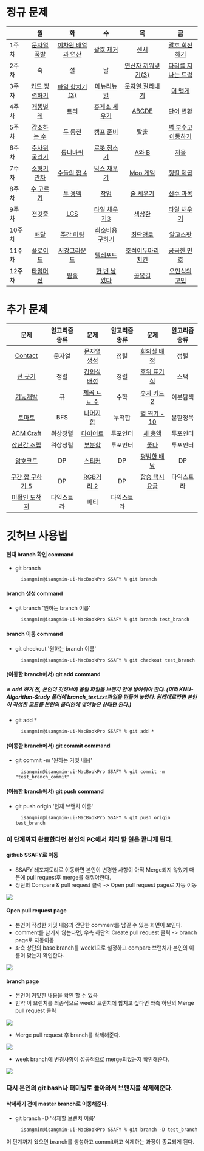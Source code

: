 # 정규 문제
|  | 월 | 화 | 수 | 목 | 금 |
| --- | :---: | :---: | :---: | :---: | :---: |
| 1주차 | [문자열 폭발](https://www.acmicpc.net/problem/9935) | [이차원 배열과 연산](https://www.acmicpc.net/problem/17140) | [괄호 제거](https://www.acmicpc.net/problem/2800) | [센서](https://www.acmicpc.net/problem/2212) | [괄호 회전하기](https://programmers.co.kr/learn/courses/30/lessons/76502) |
| 2주차 | 축 | 설 | 날 | [연산자 끼워넣기(3)](https://www.acmicpc.net/problem/15659) | [다리를 지나는 트럭](https://programmers.co.kr/learn/courses/30/lessons/42583) |
| 3주차 | [카드 정렬하기](https://www.acmicpc.net/problem/1715) | [파일 합치기(3)](https://www.acmicpc.net/problem/13975) | [메뉴리뉴얼](https://programmers.co.kr/learn/courses/30/lessons/72411) | [문자열 잘라내기](https://www.acmicpc.net/problem/2866) | [더 맵게](https://programmers.co.kr/learn/courses/30/lessons/42626) |
| 4주차 | [개똥벌레](https://www.acmicpc.net/problem/3020) | [트리](https://www.acmicpc.net/problem/4803) | [휴게소 세우기](https://www.acmicpc.net/problem/1477) | [ABCDE](https://www.acmicpc.net/problem/13023) | [단어 변환](https://programmers.co.kr/learn/courses/30/lessons/43163) |
| 5주차 | [감소하는 수](https://www.acmicpc.net/problem/1038) | [두 동전](https://www.acmicpc.net/problem/16197) | [캠프 준비](https://www.acmicpc.net/problem/16938) | [탈출](https://www.acmicpc.net/problem/3055) | [벽 부수고 이동하기](https://www.acmicpc.net/problem/2206) |
| 6주차 | [주사위 굴리기](https://www.acmicpc.net/problem/14499) | [톱니바퀴](https://www.acmicpc.net/problem/14891) | [로봇 청소기](https://www.acmicpc.net/problem/14503) | [A와 B](https://www.acmicpc.net/problem/12904) | [저울](https://www.acmicpc.net/problem/2437) |
| 7주차 | [소형기관차](https://www.acmicpc.net/problem/2616) | [수들의 합 4](https://www.acmicpc.net/problem/2015) | [박스 채우기](https://www.acmicpc.net/problem/1493) | [Moo 게임](https://www.acmicpc.net/problem/5904) | [행렬 제곱](https://www.acmicpc.net/problem/10830) |
| 8주차 | [수 고르기](https://www.acmicpc.net/problem/2230) | [두 용액](https://www.acmicpc.net/problem/2470) | [작업](https://www.acmicpc.net/problem/2056) | [줄 세우기](https://www.acmicpc.net/problem/2252) | [선수 과목](https://www.acmicpc.net/problem/14567) |
| 9주차 | [전깃줄](https://www.acmicpc.net/problem/2565) | [LCS](https://www.acmicpc.net/problem/9251) | [타일 채우기3](https://www.acmicpc.net/problem/14852) | [색상환](https://www.acmicpc.net/problem/2482) | [타일 채우기](https://www.acmicpc.net/problem/2133) |
| 10주차 | [배달](https://programmers.co.kr/learn/courses/30/lessons/12978) | [주간 미팅](https://www.acmicpc.net/problem/12834) | [최소비용 구하기](https://www.acmicpc.net/problem/11404) | [최단경로](https://www.acmicpc.net/problem/1753) | [알고스팟](https://www.acmicpc.net/problem/1261) |
| 11주차 | [플로이드](https://programmers.co.kr/learn/courses/30/lessons/12978) | [서강그라운드](https://www.acmicpc.net/problem/14938) | [텔레포트](https://www.acmicpc.net/problem/16958) | [호석이두마리치킨](https://www.acmicpc.net/problem/21278) | [궁금한 민호](https://www.acmicpc.net/problem/1507) |
| 12주차 | [타임머신](https://www.acmicpc.net/problem/11657) | [웜홀](https://www.acmicpc.net/problem/1865) | [한 번 남았다](https://www.acmicpc.net/problem/13317) | [골목길](https://www.acmicpc.net/problem/1738) | [오민식의 고민](https://www.acmicpc.net/problem/1219) |

# 추가 문제

| 문제 | 알고리즘 종류 | 문제 | 알고리즘 종류 | 문제 | 알고리즘 종류 |
| :---: | :---: | :---: | :---: | :---: | :---: |
| [Contact](https://www.acmicpc.net/problem/1013) | 문자열 |  [문자열 생성](https://www.acmicpc.net/problem/6137) | 정렬 | [회의실 배정](https://www.acmicpc.net/problem/1931) | 정렬 |
| [선 긋기](https://www.acmicpc.net/problem/2170) | 정렬 |  [강의실 배정](https://www.acmicpc.net/problem/11000) | 정렬 | [후위 표기식](https://www.acmicpc.net/problem/1918) | 스택 | 
| [기능개발](https://programmers.co.kr/learn/courses/30/lessons/42586) | 큐 | [제곱 ㄴㄴ 수](https://www.acmicpc.net/problem/1016) | 수학 | [숫자 카드 2](https://www.acmicpc.net/problem/10816) | 이분탐색 |
| [토마토](https://www.acmicpc.net/problem/7569) | BFS | [나머지 합](https://www.acmicpc.net/problem/10986) | 누적합 | [별 찍기 - 10](https://www.acmicpc.net/problem/2447) | 분할정복 |
| [ACM Craft](https://www.acmicpc.net/problem/1005) | 위상정렬 | [다이어트](https://www.acmicpc.net/problem/1484) | 투포인터 | [세 용액](https://www.acmicpc.net/problem/2473) | 투포인터 |
| [장난감 조립](https://www.acmicpc.net/problem/2637) | 위상정렬 | [부분합](https://www.acmicpc.net/problem/1806) | 투포인터 | [좋다](https://www.acmicpc.net/problem/1253) | 투포인터 |
| [암호코드](https://www.acmicpc.net/problem/2011) | DP | [스티커](https://www.acmicpc.net/problem/9465) | DP | [평범한 배낭](https://www.acmicpc.net/problem/12865) | DP |
| [구간 합 구하기 5](https://www.acmicpc.net/problem/11660) | DP | [RGB거리 2](https://www.acmicpc.net/problem/17404) | DP | [합승 택시 요금](https://programmers.co.kr/learn/courses/30/lessons/72413) | 다익스트라 |
|[미확인 도착지](https://www.acmicpc.net/problem/9370) | 다익스트라 | [파티](https://www.acmicpc.net/problem/1238) | 다익스트라 | | |

# 깃허브 사용법

#### 현재 branch 확인 command

-   git branch
    
    ```
      isangmin@isangmin-ui-MacBookPro SSAFY % git branch
    
    ```
    

#### [](https://github.com/Girin7716/KNU-Algorithm-Study#branch-%EC%83%9D%EC%84%B1-command)branch 생성 command

-   git branch '원하는 branch 이름'
    
    ```
      isangmin@isangmin-ui-MacBookPro SSAFY % git branch test_branch
    
    ```
    

#### [](https://github.com/Girin7716/KNU-Algorithm-Study#branch-%EC%9D%B4%EB%8F%99-command)branch 이동 command

-   git checkout '원하는 branch 이름'
    
    ```
      isangmin@isangmin-ui-MacBookPro SSAFY % git checkout test_branch
    
    ```
    

#### [](https://github.com/Girin7716/KNU-Algorithm-Study#%EC%9D%B4%EB%8F%99%ED%95%9C-branch%EC%97%90%EC%84%9C-git-add-command)(이동한 branch에서) git add command

##### [](https://github.com/Girin7716/KNU-Algorithm-Study#-add-%ED%95%98%EA%B8%B0-%EC%A0%84-%EB%B3%B8%EC%9D%B8%EC%9D%B4-%EA%B9%83%ED%97%88%EB%B8%8C%EC%97%90-%EC%98%AC%EB%A6%B4-%ED%8C%8C%EC%9D%BC%EC%9D%84-%EB%B8%8C%EB%9E%9C%EC%B9%98-%EC%95%88%EC%97%90-%EB%84%A3%EC%96%B4%EC%A4%98%EC%95%BC-%ED%95%9C%EB%8B%A4-%EB%AF%B8%EB%A6%AC-knu-algorithm-study-%ED%8F%B4%EB%8D%94%EC%97%90-branch_texttxt%ED%8C%8C%EC%9D%BC%EC%9D%84-%EB%A7%8C%EB%93%A4%EC%96%B4-%EB%86%93%EC%95%98%EB%8B%A4-%EC%9B%90%EB%9E%98%EB%8C%80%EB%A1%9C%EB%9D%BC%EB%A9%B4-%EB%B3%B8%EC%9D%B8%EC%9D%B4-%EC%9E%91%EC%84%B1%ED%95%9C-%EC%BD%94%EB%93%9C%EB%A5%BC-%EB%B3%B8%EC%9D%B8%EC%9D%98-%ED%8F%B4%EB%8D%94%EC%95%88%EC%97%90-%EB%84%A3%EC%96%B4%EB%86%93%EC%9D%80-%EC%83%81%ED%83%9C%EB%A9%B4-%EB%90%9C%EB%8B%A4)※ add 하기 전, 본인이 깃허브에 올릴 파일을 브랜치 안에 넣어줘야 한다. (미리 KNU-Algorithm-Study 폴더에 branch_text.txt파일을 만들어 놓았다. 원래대로라면 본인이 작성한 코드를 본인의 폴더안에 넣어놓은 상태면 된다.)

-   git add *
    
    ```
      isangmin@isangmin-ui-MacBookPro SSAFY % git add *
    
    ```
    

#### [](https://github.com/Girin7716/KNU-Algorithm-Study#%EC%9D%B4%EB%8F%99%ED%95%9C-branch%EC%97%90%EC%84%9C-git-commit-command)(이동한 branch에서) git commit command

-   git commit -m '원하는 커밋 내용'
    
    ```
      isangmin@isangmin-ui-MacBookPro SSAFY % git commit -m "test_branch_commit"
    
    ```
    

#### [](https://github.com/Girin7716/KNU-Algorithm-Study#%EC%9D%B4%EB%8F%99%ED%95%9C-branch%EC%97%90%EC%84%9C-git-push-command)(이동한 branch에서) git push command

-   git push origin '현재 브랜치 이름'
    
    ```
      isangmin@isangmin-ui-MacBookPro SSAFY % git push origin test_branch
    
    ```
    

### [](https://github.com/Girin7716/KNU-Algorithm-Study#%EC%9D%B4-%EB%8B%A8%EA%B3%84%EA%B9%8C%EC%A7%80-%EC%99%84%EB%A3%8C%ED%95%9C%EB%8B%A4%EB%A9%B4-%EB%B3%B8%EC%9D%B8%EC%9D%98-pc%EC%97%90%EC%84%9C-%EC%B2%98%EB%A6%AC-%ED%95%A0-%EC%9D%BC%EC%9D%80-%EB%81%9D%EB%82%98%EA%B2%8C-%EB%90%9C%EB%8B%A4)이 단계까지 완료한다면 본인의 PC에서 처리 할 일은 끝나게 된다.

#### [](https://github.com/Girin7716/KNU-Algorithm-Study#github-knu-algorithm-study%EB%A1%9C-%EC%9D%B4%EB%8F%99)github SSAFY로 이동

-   SSAFY 레포지토리로 이동하면 본인이 변경한 사항이 아직 Merge되지 않았기 때문에 pull request후 merge를 해줘야한다.
-   상단의 Compare & pull request 클릭 -> Open pull request page로 자동 이동

[![](https://github.com/Girin7716/KNU-Algorithm-Study/raw/master/img/1.png)](https://github.com/Girin7716/KNU-Algorithm-Study/blob/master/img/1.png)

#### [](https://github.com/Girin7716/KNU-Algorithm-Study#open-pull-request-page)Open pull request page

-   본인이 작성한 커밋 내용과 간단한 comment를 남길 수 있는 화면이 보인다.
-   comment를 남기지 않는다면, 우측 하단의 Create pull request 클릭 -> branch page로 자동이동
-  좌측 상단의 base branch를 week1으로 설정하고 compare 브랜치가 본인의 이름이 맞는지 확인한다.

[![](https://github.com/Girin7716/KNU-Algorithm-Study/raw/master/img/2.png)](https://github.com/Girin7716/KNU-Algorithm-Study/blob/master/img/2.png)

#### [](https://github.com/Girin7716/KNU-Algorithm-Study#branch-page)branch page

-   본인이 커밋한 내용을 확인 할 수 있음
-   만약 이 브랜치를 최종적으로 week1 브랜치에 합치고 싶다면 좌측 하단의 Merge pull request 클릭

[![](https://github.com/Girin7716/KNU-Algorithm-Study/raw/master/img/3.png)](https://github.com/Girin7716/KNU-Algorithm-Study/blob/master/img/3.png)

-   Merge pull request 후 branch를 삭제해준다.

[![](https://github.com/Girin7716/KNU-Algorithm-Study/raw/master/img/4.png)](https://github.com/Girin7716/KNU-Algorithm-Study/blob/master/img/4.png)

-   week branch에 변경사항이 성공적으로 merge되었는지 확인해준다.

[![](https://github.com/Girin7716/KNU-Algorithm-Study/raw/master/img/5.png)](https://github.com/Girin7716/KNU-Algorithm-Study/blob/master/img/5.png)

### [](https://github.com/Girin7716/KNU-Algorithm-Study#%EB%8B%A4%EC%8B%9C-%EB%B3%B8%EC%9D%B8%EC%9D%98-git-bash%EB%82%98-%ED%84%B0%EB%AF%B8%EB%84%90%EB%A1%9C-%EB%8F%8C%EC%95%84%EC%99%80%EC%84%9C-%EB%B8%8C%EB%9E%9C%EC%B9%98%EB%A5%BC-%EC%82%AD%EC%A0%9C%ED%95%B4%EC%A4%80%EB%8B%A4)다시 본인의 git bash나 터미널로 돌아와서 브랜치를 삭제해준다.

#### [](https://github.com/Girin7716/KNU-Algorithm-Study#%EC%82%AD%EC%A0%9C%ED%95%98%EA%B8%B0-%EC%A0%84%EC%97%90-master-branch%EB%A1%9C-%EC%9D%B4%EB%8F%99%ED%95%B4%EC%A4%80%EB%8B%A4)삭제하기 전에 master branch로 이동해준다.

-   git branch -D '삭제할 브랜치 이름'
    
    ```
      isangmin@isangmin-ui-MacBookPro SSAFY % git branch -D test_branch
    
    ```
    

이 단계까지 왔으면 branch를 생성하고 commit하고 삭제하는 과정이 종료되게 된다.
